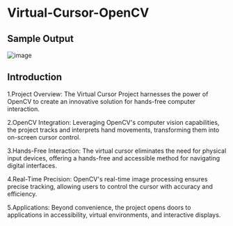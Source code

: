 # Virtual-Cursor-OpenCV

## Sample Output
![image](https://github.com/MananPatel1105/Virtual-Cursor-OpenCV/assets/104303233/1a61ec7e-d746-43d5-b97e-f0b5e0311a6d)

## Introduction
1.Project Overview: The Virtual Cursor Project harnesses the power of OpenCV to create an innovative solution for hands-free computer interaction.

2.OpenCV Integration: Leveraging OpenCV's computer vision capabilities, the project tracks and interprets hand movements, transforming them into on-screen cursor control.

3.Hands-Free Interaction: The virtual cursor eliminates the need for physical input devices, offering a hands-free and accessible method for navigating digital interfaces.

4.Real-Time Precision: OpenCV's real-time image processing ensures precise tracking, allowing users to control the cursor with accuracy and efficiency.

5.Applications: Beyond convenience, the project opens doors to applications in accessibility, virtual environments, and interactive displays.
